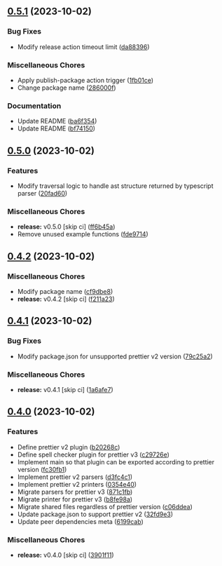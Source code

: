 ## [0.5.1](https://github.com/youthfulhps/prettier-plugin-korean-spell-checker/compare/v0.5.0...v0.5.1) (2023-10-02)


### Bug Fixes

* Modify release action timeout limit ([da88396](https://github.com/youthfulhps/prettier-plugin-korean-spell-checker/commit/da88396d86727906af49d7deea8dff64944b6946))


### Miscellaneous Chores

* Apply publish-package action trigger ([1fb01ce](https://github.com/youthfulhps/prettier-plugin-korean-spell-checker/commit/1fb01ced77a59e7af89392ce1d7a4e4f990d1d34))
* Change package name ([286000f](https://github.com/youthfulhps/prettier-plugin-korean-spell-checker/commit/286000feb3e88295ea4f88b54616ac830ee5e248))


### Documentation

* Update README ([ba6f354](https://github.com/youthfulhps/prettier-plugin-korean-spell-checker/commit/ba6f3548d8ba9b51c3c9e282cdf625f9ff1519bc))
* Update README ([bf74150](https://github.com/youthfulhps/prettier-plugin-korean-spell-checker/commit/bf74150575a5d48ef4edaff0d79ad663a3fb9f94))

## [0.5.0](https://github.com/youthfulhps/prettier-plugin-korean-spell-checker/compare/v0.4.2...v0.5.0) (2023-10-02)


### Features

* Modify traversal logic to handle ast structure returned by typescript parser ([20fad60](https://github.com/youthfulhps/prettier-plugin-korean-spell-checker/commit/20fad6046417b8042935f9d2e83722cf5696de6e))


### Miscellaneous Chores

* **release:** v0.5.0 [skip ci] ([ff6b45a](https://github.com/youthfulhps/prettier-plugin-korean-spell-checker/commit/ff6b45a83dc9e60d8c49b60af29e909033a62b69))
* Remove unused example functions ([fde9714](https://github.com/youthfulhps/prettier-plugin-korean-spell-checker/commit/fde97146590933f5b8a1acfcd08fd3d37dd61c60))

## [0.4.2](https://github.com/youthfulhps/prettier-plugin-korean-spell-checker/compare/v0.4.1...v0.4.2) (2023-10-02)


### Miscellaneous Chores

* Modify package name ([cf9dbe8](https://github.com/youthfulhps/prettier-plugin-korean-spell-checker/commit/cf9dbe80c5e62907647ae179d116c7a7ee655091))
* **release:** v0.4.2 [skip ci] ([f211a23](https://github.com/youthfulhps/prettier-plugin-korean-spell-checker/commit/f211a231322b277be5b96ed68d74d03c178f177a))

## [0.4.1](https://github.com/youthfulhps/prettier-plugin-korean-spell-checker/compare/v0.4.0...v0.4.1) (2023-10-02)


### Bug Fixes

* Modify package.json for unsupported prettier v2 version ([79c25a2](https://github.com/youthfulhps/prettier-plugin-korean-spell-checker/commit/79c25a259c55897d8d33af987b77ecb0ab5ecdb1))


### Miscellaneous Chores

* **release:** v0.4.1 [skip ci] ([1a6afe7](https://github.com/youthfulhps/prettier-plugin-korean-spell-checker/commit/1a6afe780f9f314af172b5f348498da91241293e))

## [0.4.0](https://github.com/youthfulhps/prettier-plugin-korean-spell-checker/compare/v0.3.0...v0.4.0) (2023-10-02)


### Features

* Define prettier v2 plugin ([b20268c](https://github.com/youthfulhps/prettier-plugin-korean-spell-checker/commit/b20268c8d51ea1ff72385f4c7abad09492e778c4))
* Define spell checker plugin for prettier v3 ([c29726e](https://github.com/youthfulhps/prettier-plugin-korean-spell-checker/commit/c29726e444bee5238182883217028a21d3b4695c))
* Implement main so that plugin can be exported according to prettier version ([fc30fb1](https://github.com/youthfulhps/prettier-plugin-korean-spell-checker/commit/fc30fb19e8954836abac3140db935c246bd77274))
* Implement prettier v2 parsers ([d3fc4c1](https://github.com/youthfulhps/prettier-plugin-korean-spell-checker/commit/d3fc4c1e2a700ac3ffa34270050209bdc3430791))
* Implement prettier v2 printers ([0354e40](https://github.com/youthfulhps/prettier-plugin-korean-spell-checker/commit/0354e4003ae24660f54428109fb078c27220fb7d))
* Migrate parsers for prettier v3 ([871c1fb](https://github.com/youthfulhps/prettier-plugin-korean-spell-checker/commit/871c1fbacf26999d4127b73101167b7007088bef))
* Migrate printer for prettier v3 ([b8fe98a](https://github.com/youthfulhps/prettier-plugin-korean-spell-checker/commit/b8fe98a5fa29c7b9eb573c21f30aaa0e7d2eff61))
* Migrate shared files regardless of prettier version ([c06ddea](https://github.com/youthfulhps/prettier-plugin-korean-spell-checker/commit/c06ddeae70272daf727fc03022021bf701ee2ac8))
* Update package.json to support prettier v2 ([32fd9e3](https://github.com/youthfulhps/prettier-plugin-korean-spell-checker/commit/32fd9e3d37e181ac938b0bccfe0f9ce3c3f16b1f))
* Update peer dependencies meta ([6199cab](https://github.com/youthfulhps/prettier-plugin-korean-spell-checker/commit/6199cabb8202318454fa050979a4344725a414ee))


### Miscellaneous Chores

* **release:** v0.4.0 [skip ci] ([3901f11](https://github.com/youthfulhps/prettier-plugin-korean-spell-checker/commit/3901f11ad5171234f075fcf09d686d35512165df))

